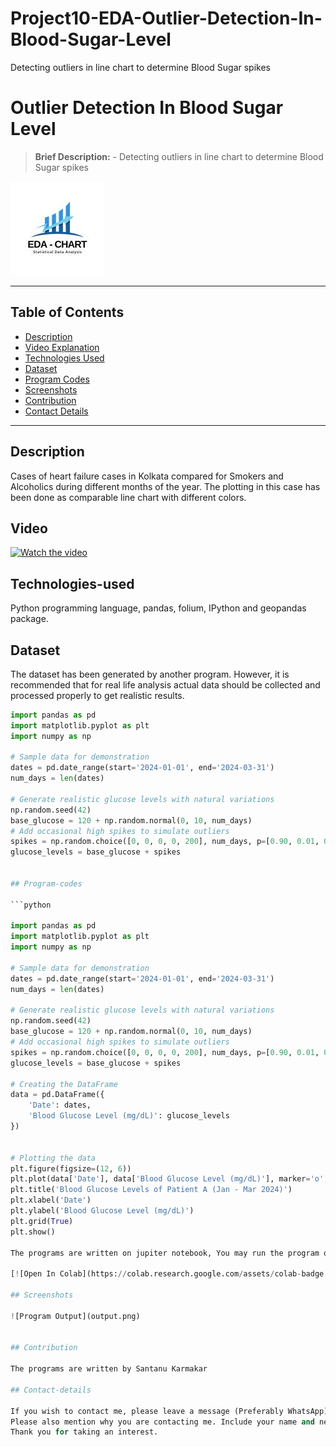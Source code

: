 # Project10-EDA-Outlier-Detection-In-Blood-Sugar-Level
Detecting outliers in line chart to determine Blood Sugar spikes
# Outlier Detection In Blood Sugar Level
> **Brief Description:** - Detecting outliers in line chart to determine Blood Sugar spikes

![Project Logo](EDACharts.jpg)

---

## Table of Contents

- [Description](#description)
- [Video Explanation](#video)
- [Technologies Used](#technologies-used)
- [Dataset](#dataset)
- [Program Codes ](#program-codes)
- [Screenshots](#screenshots)
- [Contribution](#contributipn)
- [Contact Details](#contact-details)

---

## Description

Cases of heart failure cases in Kolkata compared for Smokers and Alcoholics during different months of the year. The plotting in this case has been done as comparable line chart with different colors.

## Video

[![Watch the video](https://img.youtube.com/vi/xH7QeJPWEj8/hqdefault.jpg)](https://www.youtube.com/watch?v=xH7QeJPWEj8) 

## Technologies-used

Python programming language, pandas, folium, IPython and geopandas package.

## Dataset

The dataset has been generated by another program. However, it is recommended that for real life analysis actual data should be collected and processed properly to get realistic results.

```python
import pandas as pd
import matplotlib.pyplot as plt
import numpy as np

# Sample data for demonstration
dates = pd.date_range(start='2024-01-01', end='2024-03-31')
num_days = len(dates)

# Generate realistic glucose levels with natural variations
np.random.seed(42)
base_glucose = 120 + np.random.normal(0, 10, num_days)
# Add occasional high spikes to simulate outliers
spikes = np.random.choice([0, 0, 0, 0, 200], num_days, p=[0.90, 0.01, 0.01, 0.01, 0.07])
glucose_levels = base_glucose + spikes


## Program-codes

```python

import pandas as pd
import matplotlib.pyplot as plt
import numpy as np

# Sample data for demonstration
dates = pd.date_range(start='2024-01-01', end='2024-03-31')
num_days = len(dates)

# Generate realistic glucose levels with natural variations
np.random.seed(42)
base_glucose = 120 + np.random.normal(0, 10, num_days)
# Add occasional high spikes to simulate outliers
spikes = np.random.choice([0, 0, 0, 0, 200], num_days, p=[0.90, 0.01, 0.01, 0.01, 0.07])
glucose_levels = base_glucose + spikes

# Creating the DataFrame
data = pd.DataFrame({
    'Date': dates,
    'Blood Glucose Level (mg/dL)': glucose_levels
})


# Plotting the data
plt.figure(figsize=(12, 6))
plt.plot(data['Date'], data['Blood Glucose Level (mg/dL)'], marker='o', linestyle='-')
plt.title('Blood Glucose Levels of Patient A (Jan - Mar 2024)')
plt.xlabel('Date')
plt.ylabel('Blood Glucose Level (mg/dL)')
plt.grid(True)
plt.show()

The programs are written on jupiter notebook, You may run the program on Google colab by clicking on the colab badge below. However, the output may not be generated on colab. For that you have to download the program and run it locally. Make sure that the packages are all installed.

[![Open In Colab](https://colab.research.google.com/assets/colab-badge.svg)](https://colab.research.google.com/github/fromsantanu/Project10-EDA-Outlier-Detection-In-Blood-Sugar-Level/blob/main/Project10-EDA-Outlier-Detection-In-Blood-Sugar-Level.ipynb)

## Screenshots

![Program Output](output.png)


## Contribution

The programs are written by Santanu Karmakar

## Contact-details

If you wish to contact me, please leave a message (Preferably WhatsApp) on this number: 6291 894 897.
Please also mention why you are contacting me. Include your name and necessary details.
Thank you for taking an interest.
